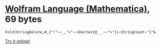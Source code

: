 # [Wolfram Language (Mathematica)], 69 bytes

    Fold[StringDelete,#,{"!"~~_,"<"~~Shortest@___~~">"}]~StringCount~"{"&

[Try it online!][TIO-kwfqdx0s]

[Wolfram Language (Mathematica)]: https://www.wolfram.com/wolframscript/
[TIO-kwfqdx0s]: https://tio.run/##ZY1BCoMwEEWvkozgKqUXSIPQ0nXBpUhIbVoFNaDpooTk6nZSbRUKM5P/358wnbK17pRtKjXdyWE6m/ZW5HZo@sdJt9pqljAHFEKQDDg@eW0Gq0ebSSlDAAG@DPP@0Tx7G8BBOl3Q2yIhO0HuRVKWJCX7jDhwHhgB55z3i/LM@R9ksWI2E74SsRAl2KaXj1Gxv/kN6Qds5xpSRFREdK0wQkMFWryMmxG89Mg57w1q6jke9NMb "Wolfram Language (Mathematica) – Try It Online"
